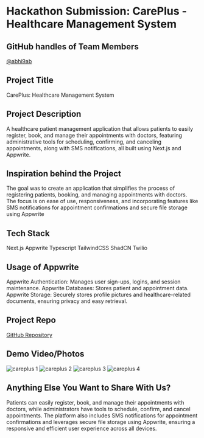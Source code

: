 # Hackathon Submission: CarePlus - Healthcare Management System

## GitHub handles of Team Members 
[@abhi9ab](https://github.com/abhi9ab)

## Project Title
CarePlus: Healthcare Management System

## Project Description
A healthcare patient management application that allows patients to easily register, book, and manage their appointments with doctors, featuring administrative tools for scheduling, confirming, and canceling appointments, along with SMS notifications, all built using Next.js and Appwrite.

## Inspiration behind the Project
The goal was to create an application that simplifies the process of registering patients, booking, and managing appointments with doctors. The focus is on ease of use, responsiveness, and incorporating features like SMS notifications for appointment confirmations and secure file storage using Appwrite

## Tech Stack
Next.js
Appwrite
Typescript
TailwindCSS
ShadCN
Twilio

## Usage of Appwrite
Appwrite Authentication: Manages user sign-ups, logins, and session maintenance.
Appwrite Databases: Stores patient and appointment data.
Appwrite Storage: Securely stores profile pictures and healthcare-related documents, ensuring privacy and easy retrieval.

## Project Repo
[GitHub Repository](https://github.com/abhi9ab/Healthcare-Platform)

## Demo Video/Photos
![careplus 1](https://github.com/user-attachments/assets/8dd592be-17ab-4fe6-bb20-31d523efecc3)
![careplus 2](https://github.com/user-attachments/assets/9fbd1b7b-70f0-484c-950c-8cb38ce37dad)
![careplus 3](https://github.com/user-attachments/assets/1ded860e-0be2-49e4-8142-db86a86622ab)
![careplus 4](https://github.com/user-attachments/assets/c238783c-0c21-4952-b5df-e7653a48bfc8)


## Anything Else You Want to Share With Us?
Patients can easily register, book, and manage their appointments with doctors, while administrators have tools to schedule, confirm, and cancel appointments. The platform also includes SMS notifications for appointment confirmations and leverages secure file storage using Appwrite, ensuring a responsive and efficient user experience across all devices.
